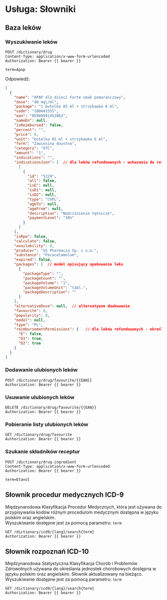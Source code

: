 # Usługa: Słowniki

## Baza leków

### Wyszukiwanie leków

```http request
POST /dictionary/drug
Content-Type: application/x-www-form-urlencoded
Authorization: Bearer {{ bearer }}

term=Apap
```

Odpowiedź:

```json opisujący lek
[
  {
    "name": "APAP dla dzieci Forte smak pomarańczowy",
    "dose": "40 mg\/ml",
    "package": "1 butelka 85 ml + strzykawka 6 ml",
    "code": "100443355",
    "ean": "05909991452063",
    "nameEn": null,
    "isReimbursed": false,
    "percent": "",
    "price": 0,
    "unit": "butelka 85 ml + strzykawka 6 ml",
    "form": "Zawiesina doustna",
    "category": "OTC",
    "amount": "1",
    "indications": "",
    "indicationsJson": [  // dla leków refundowanych - wskazania do refundacji 
      [
        {
          "id": "5229",
          "all": false,
          "isE": null,
          "isD1": null,
          "isD2": null,
          "type": "ChPL",
          "ageTo": null,
          "ageFrom": null,
          "description": "Nadciśnienie tętnicze",
          "paymentLevel": "30%"
        }
      ]
    ],
    "isRpw": false,
    "calculate": false,
    "availability": 0,
    "producer": "US Pharmacia Sp. z o.o.",
    "substance": "Paracetamolum",
    "expired": false,
    "packages": [  // model opisujący opakowanie leku
      {
        "packageType": "",
        "packageCount": "",
        "packageVolume": "1",
        "packageVolumeUnit": "tabl.",
        "packageDescription": ""
      }
    ],
    "alternativeDose": null,  // alternatywne dawkowanie
    "favourite": 0,
    "popularity": 0,
    "model": null,
    "type": "PL",
    "reimbursementPermissions": {   // dla leków refundowanych - określenie uprawnień dodatkowych
      "E": false,
      "D1": true,
      "D2": true
    }
  }
]
```

### Dodawanie ulubionych leków

```http request
POST /dictionary/drug/favourite/{{EAN}}
Authorization: Bearer {{ bearer }}
```

### Usuwanie ulubionych leków

```http request
DELETE /dictionary/drug/favourite/{{EAN}}
Authorization: Bearer {{ bearer }}
```


### Pobieranie listy ulubionych leków

```http request
GET /dictionary/drug/favourite
Authorization: Bearer {{ bearer }}
```

### Szukanie składników receptur

```http request
POST /dictionary/drug-ingredient
Content-Type: application/x-www-form-urlencoded
Authorization: Bearer {{ bearer }}

term=Etanol
```

## Słownik procedur medycznych ICD-9
Międzynarodowa Klasyfikacja Procedur Medycznych, która jest używana do przypisywania kodów różnym procedurom medycznym dostępna w języku polskim oraz angielskim.  
Wyszukiwanie dostępne jest za pomocą parametru: `term`

```http request
GET /dictionary/icd9/{lang}/search{term}
Authorization: Bearer {{ bearer }}
```


## Słownik rozpoznań ICD-10
Międzynarodowa Statystyczna Klasyfikacja Chorób i Problemów Zdrowotnych używana do określania jednostek chorobowych dostępna w języku polskim oraz angielskim. Słownik aktualizowany na bieżąco.  
Wyszukiwanie dostępne jest za pomocą parametru: `term`

```http request
GET /dictionary/icd9/{lang}/search{term}
Authorization: Bearer {{ bearer }}
```

